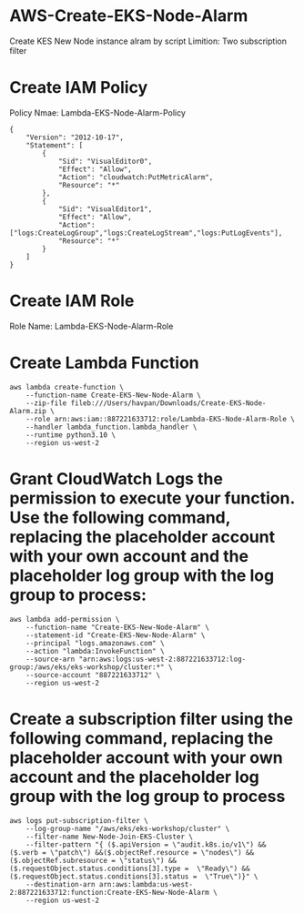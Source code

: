 # AWS-Create-EKS-Node-Alarm
Create KES New Node instance alram by script
Limition:
Two subscription filter


# Create IAM Policy 
Policy Nmae: Lambda-EKS-Node-Alarm-Policy
```
{
    "Version": "2012-10-17",
    "Statement": [
        {
            "Sid": "VisualEditor0",
            "Effect": "Allow",
            "Action": "cloudwatch:PutMetricAlarm",
            "Resource": "*"
        },
        {
            "Sid": "VisualEditor1",
            "Effect": "Allow",
            "Action": ["logs:CreateLogGroup","logs:CreateLogStream","logs:PutLogEvents"],
            "Resource": "*"
        }
    ]
}
```

# Create IAM Role 
Role Name: Lambda-EKS-Node-Alarm-Role

# Create Lambda Function
```
aws lambda create-function \
    --function-name Create-EKS-New-Node-Alarm \
    --zip-file fileb:///Users/havpan/Downloads/Create-EKS-Node-Alarm.zip \
    --role arn:aws:iam::887221633712:role/Lambda-EKS-Node-Alarm-Role \
    --handler lambda_function.lambda_handler \
    --runtime python3.10 \
    --region us-west-2
```

# Grant CloudWatch Logs the permission to execute your function. Use the following command, replacing the placeholder account with your own account and the placeholder log group with the log group to process:
```
aws lambda add-permission \
    --function-name "Create-EKS-New-Node-Alarm" \
    --statement-id "Create-EKS-New-Node-Alarm" \
    --principal "logs.amazonaws.com" \
    --action "lambda:InvokeFunction" \
    --source-arn "arn:aws:logs:us-west-2:887221633712:log-group:/aws/eks/eks-workshop/cluster:*" \
    --source-account "887221633712" \
    --region us-west-2
```


# Create a subscription filter using the following command, replacing the placeholder account with your own account and the placeholder log group with the log group to process
```
aws logs put-subscription-filter \
    --log-group-name "/aws/eks/eks-workshop/cluster" \
    --filter-name New-Node-Join-EKS-Cluster \
    --filter-pattern "{ ($.apiVersion = \"audit.k8s.io/v1\") && ($.verb = \"patch\") &&($.objectRef.resource = \"nodes\") &&($.objectRef.subresource = \"status\") && ($.requestObject.status.conditions[3].type =  \"Ready\") &&  ($.requestObject.status.conditions[3].status =  \"True\")}" \
    --destination-arn arn:aws:lambda:us-west-2:887221633712:function:Create-EKS-New-Node-Alarm \
    --region us-west-2
```
